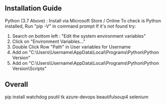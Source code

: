 ## Installation Guide
Python (3.7 Above) : Install via Microsoft Store / Online 
To check is Python installed, Run "pip -V" in command prompt
If it's not found try:
1.  Search on bottom left : "Edit the system environment variables"
2.  Click on "Environment Variables..."
3.  Double Click Row "Path" in User variables for Username
4.  Add on "C:\Users\Username\AppData\Local\Programs\Python\Python Version"
5.  Add on "C:\Users\Username\AppData\Local\Programs\Python\Python Version\Scripts"

## Overall
pip install watchdog psutil tk azure-devops beautifulsoup4 selenium
